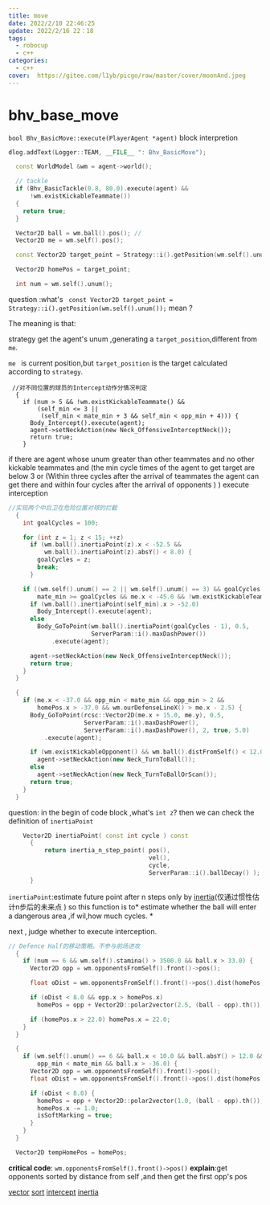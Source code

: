 ```yaml
---
title: move
date: 2022/2/10 22:46:25
update: 2022/2/16 22：18
tags: 
  - robocup
  - c++
categories:  
  - c++
cover:  https://gitee.com/l1yb/picgo/raw/master/cover/moonAnd.jpeg
---
```



# bhv_base_move 
 `bool Bhv_BasicMove::execute(PlayerAgent *agent)`
block interpretion   

```cpp
dlog.addText(Logger::TEAM, __FILE__ ": Bhv_BasicMove");

  const WorldModel &wm = agent->world();

  // tackle
  if (Bhv_BasicTackle(0.8, 80.0).execute(agent) &&
      !wm.existKickableTeammate())
  {
    return true;
  }

  Vector2D ball = wm.ball().pos(); //
  Vector2D me = wm.self().pos();

  const Vector2D target_point = Strategy::i().getPosition(wm.self().unum());

  Vector2D homePos = target_point;

  int num = wm.self().unum();

```
question :what's `  const Vector2D target_point = Strategy::i().getPosition(wm.self().unum());
` mean  ? 

The meaning is that:

strategy get the agent's unum ,generating a `target_position`,different from `me`.

`me ` is current position,but `target_position` is the target calculated according to `strategy`.



```
 //对不同位置的球员的Intercept动作分情况判定
  {
    if (num > 5 && !wm.existKickableTeammate() &&
        (self_min <= 3 ||
         (self_min < mate_min + 3 && self_min < opp_min + 4))) {
      Body_Intercept().execute(agent);
      agent->setNeckAction(new Neck_OffensiveInterceptNeck());
      return true;
    }
```
if there are
agent whose unum greater than other teammates and no other kickable teammates and
(the min cycle times of the agent to get target are below 3 or 
	(Within three cycles after the arrival of teammates the agent can get there    and 
	within four cycles after the arrival of opponents 
	) 
) 
execute interception




```cpp
//实现两个中后卫在危险位置对球的拦截
  {
    int goalCycles = 100;

    for (int z = 1; z < 15; ++z)
      if (wm.ball().inertiaPoint(z).x < -52.5 &&
          wm.ball().inertiaPoint(z).absY() < 8.0) {
        goalCycles = z;
        break;
      }

    if ((wm.self().unum() == 2 || wm.self().unum() == 3) && goalCycles != 100 &&
        mate_min >= goalCycles && me.x < -45.0 && !wm.existKickableTeammate()) {
      if (wm.ball().inertiaPoint(self_min).x > -52.0)
        Body_Intercept().execute(agent);
      else
        Body_GoToPoint(wm.ball().inertiaPoint(goalCycles - 1), 0.5,
                       ServerParam::i().maxDashPower())
            .execute(agent);

      agent->setNeckAction(new Neck_OffensiveInterceptNeck());
      return true;
    }
  }

  {
    if (me.x < -37.0 && opp_min < mate_min && opp_min > 2 &&
        homePos.x > -37.0 && wm.ourDefenseLineX() > me.x - 2.5) {
      Body_GoToPoint(rcsc::Vector2D(me.x + 15.0, me.y), 0.5,
                     ServerParam::i().maxDashPower(),
                     ServerParam::i().maxDashPower(), 2, true, 5.0)
          .execute(agent);

      if (wm.existKickableOpponent() && wm.ball().distFromSelf() < 12.0)
        agent->setNeckAction(new Neck_TurnToBall());
      else
        agent->setNeckAction(new Neck_TurnToBallOrScan());
      return true;
    }
  }

```

question: in the begin of code block ,what's `int z`?
then we can check the definition of `inertiaPoint`
```cpp
    Vector2D inertiaPoint( const int cycle ) const
      {
          return inertia_n_step_point( pos(),
                                       vel(),
                                       cycle,
                                       ServerParam::i().ballDecay() );
      }
```
`inertiaPoint`:estimate future point after n steps only by [inertia](  "惯性")(仅通过惯性估计n步后的未来点
)
so this function is to* estimate whether the ball will enter a dangerous area ,if wil,how much cycles.  *

next , judge whether to execute interception.




```cpp
// Defence Half的移动策略。不参与前场进攻
  {
    if (num == 6 && wm.self().stamina() > 3500.0 && ball.x > 33.0) {
      Vector2D opp = wm.opponentsFromSelf().front()->pos();

      float oDist = wm.opponentsFromSelf().front()->pos().dist(homePos);

      if (oDist < 8.0 && opp.x > homePos.x)
        homePos = opp + Vector2D::polar2vector(2.5, (ball - opp).th());

      if (homePos.x > 22.0) homePos.x = 22.0;
    }
  }

  {
    if (wm.self().unum() == 6 && ball.x < 10.0 && ball.absY() > 12.0 &&
        opp_min < mate_min && ball.x > -36.0) {
      Vector2D opp = wm.opponentsFromSelf().front()->pos();
      float oDist = wm.opponentsFromSelf().front()->pos().dist(homePos);

      if (oDist < 8.0) {
        homePos = opp + Vector2D::polar2vector(1.0, (ball - opp).th());
        homePos.x -= 1.0;
        isSoftMarking = true;
      }
    }
  }

  Vector2D tempHomePos = homePos;

```

**critical code**: `wm.opponentsFromSelf().front()->pos()`
**explain**:get opponents sorted by distance from self ,and then get the first opp's pos




[]("")
[vector]("矢量")
[sort]("分类")
[intercept]("拦截")
[inertia]("惯性")